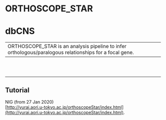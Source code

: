 # ORTHOSCOPE_STAR
 


# dbCNS

<table width="200" border="0">
  <tr>
    <td>ORTHOSCOPE_STAR is an analysis pipeline to infer orthologous/paralogous relationships for a focal gene.<br>
</td>
  </tr>
</table>  

<br><br>


---

## Tutorial
NIG (from 27 Jan 2020)   
[http://yurai.aori.u-tokyo.ac.jp/orthoscopeStar/index.html](http://yurai.aori.u-tokyo.ac.jp/orthoscopeStar/index.html).

<br />  

